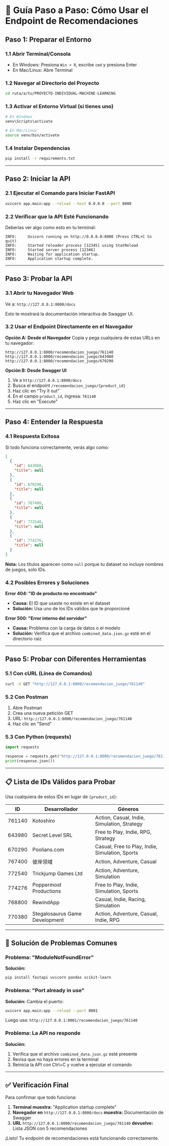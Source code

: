 # 🚀 Guía Paso a Paso: Cómo Usar el Endpoint de Recomendaciones

## Paso 1: Preparar el Entorno

### 1.1 Abrir Terminal/Consola
- En Windows: Presiona `Win + R`, escribe `cmd` y presiona Enter
- En Mac/Linux: Abre Terminal

### 1.2 Navegar al Directorio del Proyecto
```bash
cd ruta/a/tu/PROYECTO-INDIVIDUAL-MACHINE-LEARNING
```

### 1.3 Activar el Entorno Virtual (si tienes uno)
```bash
# En Windows
venv\Scripts\activate

# En Mac/Linux
source venv/bin/activate
```

### 1.4 Instalar Dependencias
```bash
pip install -r requirements.txt
```

---

## Paso 2: Iniciar la API

### 2.1 Ejecutar el Comando para Iniciar FastAPI
```bash
uvicorn app.main:app --reload --host 0.0.0.0 --port 8000
```

### 2.2 Verificar que la API Esté Funcionando
Deberías ver algo como esto en tu terminal:
```
INFO:     Uvicorn running on http://0.0.0.0:8000 (Press CTRL+C to quit)
INFO:     Started reloader process [12345] using StatReload
INFO:     Started server process [12346]
INFO:     Waiting for application startup.
INFO:     Application startup complete.
```

---

## Paso 3: Probar la API

### 3.1 Abrir tu Navegador Web
Ve a: `http://127.0.0.1:8000/docs`

Esto te mostrará la documentación interactiva de Swagger UI.

### 3.2 Usar el Endpoint Directamente en el Navegador

**Opción A: Desde el Navegador**
Copia y pega cualquiera de estas URLs en tu navegador:

```
http://127.0.0.1:8000/recomendacion_juego/761140
http://127.0.0.1:8000/recomendacion_juego/643980
http://127.0.0.1:8000/recomendacion_juego/670290
```

**Opción B: Desde Swagger UI**
1. Ve a `http://127.0.0.1:8000/docs`
2. Busca el endpoint `/recomendacion_juego/{product_id}`
3. Haz clic en "Try it out"
4. En el campo `product_id`, ingresa: `761140`
5. Haz clic en "Execute"

---

## Paso 4: Entender la Respuesta

### 4.1 Respuesta Exitosa
Si todo funciona correctamente, verás algo como:
```json
[
  {
    "id": 643980,
    "title": null
  },
  {
    "id": 670290,
    "title": null
  },
  {
    "id": 767400,
    "title": null
  },
  {
    "id": 772540,
    "title": null
  },
  {
    "id": 774276,
    "title": null
  }
]
```

**Nota:** Los títulos aparecen como `null` porque tu dataset no incluye nombres de juegos, solo IDs.

### 4.2 Posibles Errores y Soluciones

**Error 404: "ID de producto no encontrado"**
- **Causa:** El ID que usaste no existe en el dataset
- **Solución:** Usa uno de los IDs válidos que te proporcioné

**Error 500: "Error interno del servidor"**
- **Causa:** Problema con la carga de datos o el modelo
- **Solución:** Verifica que el archivo `combined_data.json.gz` esté en el directorio raíz

---

## Paso 5: Probar con Diferentes Herramientas

### 5.1 Con cURL (Línea de Comandos)
```bash
curl -X GET "http://127.0.0.1:8000/recomendacion_juego/761140"
```

### 5.2 Con Postman
1. Abre Postman
2. Crea una nueva petición GET
3. URL: `http://127.0.0.1:8000/recomendacion_juego/761140`
4. Haz clic en "Send"

### 5.3 Con Python (requests)
```python
import requests

response = requests.get("http://127.0.0.1:8000/recomendacion_juego/761140")
print(response.json())
```

---

## 📋 Lista de IDs Válidos para Probar

Usa cualquiera de estos IDs en lugar de `{product_id}`:

| ID | Desarrollador | Géneros |
|---|---|---|
| 761140 | Kotoshiro | Action, Casual, Indie, Simulation, Strategy |
| 643980 | Secret Level SRL | Free to Play, Indie, RPG, Strategy |
| 670290 | Poolians.com | Casual, Free to Play, Indie, Simulation, Sports |
| 767400 | 彼岸领域 | Action, Adventure, Casual |
| 772540 | Trickjump Games Ltd | Action, Adventure, Simulation |
| 774276 | Poppermost Productions | Free to Play, Indie, Simulation, Sports |
| 768800 | RewindApp | Casual, Indie, Racing, Simulation |
| 770380 | Stegalosaurus Game Development | Action, Adventure, Casual, Indie, RPG |

---

## 🔧 Solución de Problemas Comunes

### Problema: "ModuleNotFoundError"
**Solución:**
```bash
pip install fastapi uvicorn pandas scikit-learn
```

### Problema: "Port already in use"
**Solución:** Cambia el puerto:
```bash
uvicorn app.main:app --reload --port 8001
```
Luego usa: `http://127.0.0.1:8001/recomendacion_juego/761140`

### Problema: La API no responde
**Solución:**
1. Verifica que el archivo `combined_data.json.gz` esté presente
2. Revisa que no haya errores en la terminal
3. Reinicia la API con Ctrl+C y vuelve a ejecutar el comando

---

## ✅ Verificación Final

Para confirmar que todo funciona:

1. **Terminal muestra:** "Application startup complete"
2. **Navegador en** `http://127.0.0.1:8000/docs` **muestra:** Documentación de Swagger
3. **URL** `http://127.0.0.1:8000/recomendacion_juego/761140` **devuelve:** Lista JSON con 5 recomendaciones

¡Listo! Tu endpoint de recomendaciones está funcionando correctamente.
